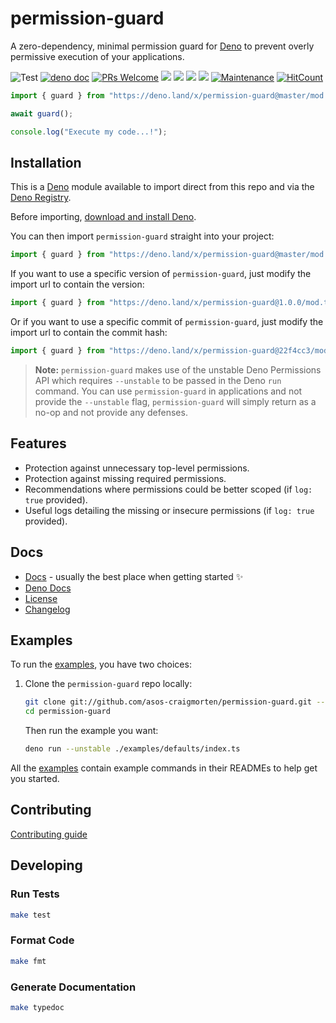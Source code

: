 # permission-guard

A zero-dependency, minimal permission guard for [Deno](https://deno.land/) to prevent overly permissive execution of your applications.

![Test](https://github.com/asos-craigmorten/permission-guard/workflows/Test/badge.svg) [![deno doc](https://doc.deno.land/badge.svg)](https://doc.deno.land/https/deno.land/x/permission-guard/mod.ts) [![PRs Welcome](https://img.shields.io/badge/PRs-welcome-brightgreen.svg)](http://makeapullrequest.com) [![](https://img.shields.io/github/issues/asos-craigmorten/permission-guard)](https://img.shields.io/github/issues/asos-craigmorten/permission-guard) 
![](https://img.shields.io/github/stars/asos-craigmorten/permission-guard) ![](https://img.shields.io/github/forks/asos-craigmorten/permission-guard) ![](https://img.shields.io/github/license/asos-craigmorten/permission-guard) [![Maintenance](https://img.shields.io/badge/Maintained%3F-yes-green.svg)](https://GitHub.com/asos-craigmorten/permission-guard/graphs/commit-activity) [![HitCount](http://hits.dwyl.com/asos-craigmorten/permission-guard.svg)](http://hits.dwyl.com/asos-craigmorten/permission-guard)

```ts
import { guard } from "https://deno.land/x/permission-guard@master/mod.ts";

await guard();

console.log("Execute my code...!");
```

## Installation

This is a [Deno](https://deno.land/) module available to import direct from this repo and via the [Deno Registry](https://deno.land/x).

Before importing, [download and install Deno](https://deno.land/#installation).

You can then import `permission-guard` straight into your project:

```ts
import { guard } from "https://deno.land/x/permission-guard@master/mod.ts";
```

If you want to use a specific version of `permission-guard`, just modify the import url to contain the version:

```ts
import { guard } from "https://deno.land/x/permission-guard@1.0.0/mod.ts";
```

Or if you want to use a specific commit of `permission-guard`, just modify the import url to contain the commit hash:

```ts
import { guard } from "https://deno.land/x/permission-guard@22f4cc3/mod.ts";
```

> **Note:** `permission-guard` makes use of the unstable Deno Permissions API which requires `--unstable` to be passed in the Deno `run` command. You can use `permission-guard` in applications and not provide the `--unstable` flag, `permission-guard` will simply return as a no-op and not provide any defenses.

## Features

- Protection against unnecessary top-level permissions.
- Protection against missing required permissions.
- Recommendations where permissions could be better scoped (if `log: true` provided).
- Useful logs detailing the missing or insecure permissions (if `log: true` provided).

## Docs

- [Docs](https://asos-craigmorten.github.io/permission-guard/) - usually the best place when getting started ✨
- [Deno Docs](https://doc.deno.land/https/deno.land/x/permission-guard/mod.ts)
- [License](https://github.com/asos-craigmorten/permission-guard/blob/master/LICENSE.md)
- [Changelog](https://github.com/asos-craigmorten/permission-guard/blob/master/.github/CHANGELOG.md)

## Examples

To run the [examples](./examples), you have two choices:

1. Clone the `permission-guard` repo locally:

   ```bash
   git clone git://github.com/asos-craigmorten/permission-guard.git --depth 1
   cd permission-guard
   ```

   Then run the example you want:

   ```bash
   deno run --unstable ./examples/defaults/index.ts
   ```

All the [examples](./examples) contain example commands in their READMEs to help get you started.

## Contributing

[Contributing guide](https://github.com/asos-craigmorten/permission-guard/blob/master/.github/CONTRIBUTING.md)

## Developing

### Run Tests

```bash
make test
```

### Format Code

```bash
make fmt
```

### Generate Documentation

```bash
make typedoc
```
